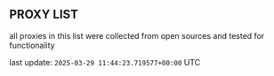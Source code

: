 ## PROXY LIST

all proxies in this list were collected from open sources and tested for functionality

last update: `2025-03-29 11:44:23.719577+00:00` UTC
